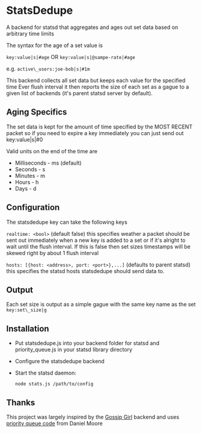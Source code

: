 StatsDedupe
===========

A backend for statsd that aggregates and ages out set data based on arbitrary time limits

The syntax for the age of a set value is

`key:value|s|#age`
OR
`key:value|s|@sampe-rate|#age`

e.g.
`active\_users:joe-bob|s|#1m`

This backend collects all set data but keeps each value for the specified time
Ever flush interval it then reports the size of each set as a gague to a given list of backends
(it's parent statsd server by default).

Aging Specifics
---------------

The set data is kept for the amount of time specified by the MOST RECENT packet so
if you need to expire a key immediately you can just send out
key:value|s|#0

Valid units on the end of the time are
* Milliseconds - ms (default)
* Seconds - s
* Minutes - m
* Hours - h
* Days - d

Configuration
-------------

The statsdedupe key can take the following keys

`realtime: <bool>` (default false)
this specifies weather a packet should be sent out immediately when a new key is added to a set or if it's alright to wait until the flush interval. If this is false then set sizes timestamps will be skewed right by about 1 flush interval

`hosts: [{host: <address>, port: <port>},...]`	(defaults to parent statsd)
this specifies the statsd hosts statsdedupe should send data to.

Output
------

Each set size is output as a simple gague with the same key name as the set
`key:set\_size|g`

Installation
------------

 * Put statsdedupe.js into your backend folder for statsd and priority\_queue.js in your statsd library directory
 * Configure the statsdedupe backend
 * Start the statsd daemon:

    `node stats.js /path/to/config`


Thanks
------
This project was largely inspired by the [Gossip Girl](https://github.com/wanelo/gossip_girl) backend and uses [priority queue code](https://github.com/STRd6/PriorityQueue.js) from Daniel Moore
